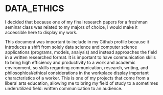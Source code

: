 # DATA_ETHICS

I decided that because one of my final research papers for a freshman seminar class was related to my majors of choice, I would make it accessible here to display my work. 

This document was important to include in my Github profile because it introduces a shift from solely data science and computer science applications (programs, models, analysis) and instead approaches the field in a written researched format. It is important to have communication skills to bring high efficiency and productivity to a work and academic environment, so skills regarding communication, research, writing, and philosophical/ethical considerations in the workplace display important characteristics of a worker. This is one of my projects that come from a liberal arts education, allowing me to bring my field of study to a sometimes underutilized field: written communication to an audience.
